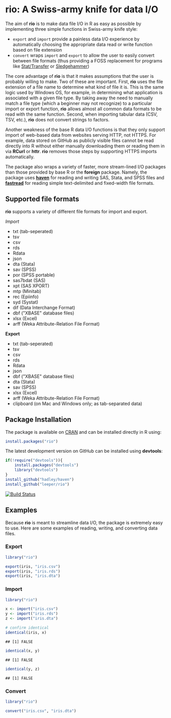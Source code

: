 # rio: A Swiss-army knife for data I/O #

The aim of **rio** is to make data file I/O in R as easy as possible by implementing three simple functions in Swiss-army knife style:

 - `export` and `import` provide a painless data I/O experience by automatically choosing the appropriate data read or write function based on file extension
 - `convert` wraps `import` and `export` to allow the user to easily convert between file formats (thus providing a FOSS replacement for programs like [Stat/Transfer](https://www.stattransfer.com/) or [Sledgehammer](http://www.openmetadata.org/site/?page_id=1089))

The core advantage of **rio** is that it makes assumptions that the user is probably willing to make. Two of these are important. First, **rio** uses the file extension of a file name to determine what kind of file it is. This is the same logic used by Windows OS, for example, in determining what application is associated with a given file type. By taking away the need to manually match a file type (which a beginner may not recognize) to a particular import or export function, **rio** allows almost all common data formats to be read with the same function. Second, when importing tabular data (CSV, TSV, etc.), **rio** does not convert strings to factors.

Another weakness of the base R data I/O functions is that they only support import of web-based data from websites serving HTTP, not HTTPS. For example, data stored on GitHub as publicly visible files cannot be read directly into R without either manually downloading them or reading them in via **RCurl** or **httr**. **rio** removes those steps by supporting HTTPS imports automatically.

The package also wraps a variety of faster, more stream-lined I/O packages than those provided by base R or the **foreign** package. Namely, the package uses [**haven**](https://github.com/hadley/haven) for reading and writing SAS, Stata, and SPSS files and [**fastread**](https://github.com/hadley/fastread) for reading simple text-delimited and fixed-width file formats.

## Supported file formats ##

**rio** supports a variety of different file formats for import and export.

*Import*

* txt (tab-seperated)
* tsv
* csv
* rds
* Rdata
* json
* dta (Stata)
* sav (SPSS)
* por (SPSS portable)
* sas7bdat (SAS)
* xpt (SAS XPORT)
* mtp (Minitab)
* rec (Epiinfo)
* syd (Systat)
* dif (Data Interchange Format)
* dbf ("XBASE" database files)
* xlsx (Excel)
* arff (Weka Attribute-Relation File Format)

**Export**

* txt (tab-seperated)
* tsv
* csv
* rds
* Rdata
* json
* dbf ("XBASE" database files)
* dta (Stata)
* sav (SPSS)
* xlsx (Excel)
* arff (Weka Attribute-Relation File Format)
* clipboard (on Mac and Windows only; as tab-separated data)


## Package Installation ##

The package is available on [CRAN](http://cran.r-project.org/web/packages/rio/) and can be installed directly in R using:

```R
install.packages("rio")
```

The latest development version on GitHub can be installed using **devtools**:

```R
if(!require("devtools")){
    install.packages("devtools")
    library("devtools")
}
install_github("hadley/haven")
install_github("leeper/rio")
```

[![Build Status](https://travis-ci.org/leeper/rio.png?branch=master)](https://travis-ci.org/leeper/rio)

## Examples ##

Because **rio** is meant to streamline data I/O, the package is extremely easy to use. Here are some examples of reading, writing, and converting data files.

### Export ###


```r
library("rio")

export(iris, "iris.csv")
export(iris, "iris.rds")
export(iris, "iris.dta")
```

### Import ###


```r
library("rio")

x <- import("iris.csv")
y <- import("iris.rds")
z <- import("iris.dta")

# confirm identical
identical(iris, x)
```

```
## [1] FALSE
```

```r
identical(x, y)
```

```
## [1] FALSE
```

```r
identical(y, z)
```

```
## [1] FALSE
```

### Convert ###


```r
library("rio")

convert("iris.csv", "iris.dta")
```


